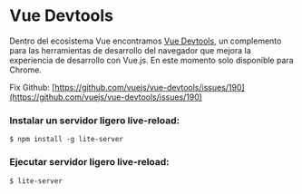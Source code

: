 # Vue Devtools

Dentro del ecosistema Vue encontramos [Vue Devtools](https://chrome.google.com/webstore/detail/vuejs-devtools/nhdogjmejiglipccpnnnanhbledajbpd), un complemento para las herramientas de desarrollo del navegador que mejora la experiencia de desarrollo con Vue.js. En este momento solo disponible para Chrome.

Fix Github: [https://github.com/vuejs/vue-devtools/issues/190](https://github.com/vuejs/vue-devtools/issues/190)

### Instalar un servidor ligero live-reload:
```
$ npm install -g lite-server
```

### Ejecutar servidor ligero live-reload:
```
$ lite-server
```
